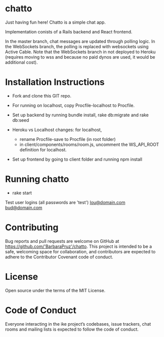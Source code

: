 # chatto
Just having fun here!  Chatto is a simple chat app.

Implementation conists of a Rails backend and React frontend.

In the master branch, chat messages are updated through polling logic.  In the WebSockets
branch, the polling is replaced with websockets using Active Cable.  Note that the WebSockets branch in not deployed to Heroku (requires moving to wss and because no paid
dynos are used, it would be additional cost).

# Installation Instructions
* Fork and clone this GIT repo. 
* For running on localhost, copy Procfile-localhost to Procfile.
* Set up backend by running bundle install, rake db:migrate and rake db:seed
* Heroku vs Localhost changes: for localhost, 
    - rename Procfile-save to Procfile (in root folder)
    - in client/components/rooms/room.js, uncomment the WS_API_ROOT definition for localhost.

* Set up frontend by going to client folder and running npm install

# Running chatto
* rake start

Test user logins (all passwords are 'test')
lou@domain.com
bud@domain.com


# Contributing
Bug reports and pull requests are welcome on GitHub at https://github.com/'BarbaraPruz'/chatto. This project is intended to be a safe, welcoming space for collaboration, and contributors are expected to adhere to the Contributor Covenant code of conduct.

# License
Open source under the terms of the MIT License.

# Code of Conduct
Everyone interacting in the ike project’s codebases, issue trackers, chat rooms and mailing lists is expected to follow the code of conduct.



